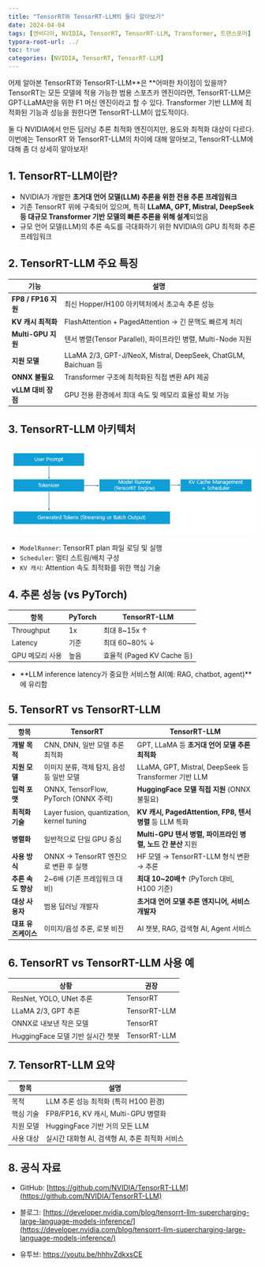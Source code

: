```yaml
---
title: "TensorRT와 TensorRT-LLM의 둘다 알아보기"
date: 2024-04-04
tags: [엔비디아, NVIDIA, TensorRT, TensorRT-LLM, Transformer, 트랜스포머]
typora-root-url: ../
toc: true
categories: [NVIDIA, TensorRT, TensorRT-LLM]
---
```




어제 알아본 TensorRT와 TensorRT-LLM**은 **어떠한 차이점이 있을까? TensorRT는 모든 모델에 적용 가능한 범용 스포츠카 엔진이라면, TensorRT-LLM은 GPT·LLaMA만을 위한 F1 머신 엔진이라고 할 수 있다.  Transformer 기반 LLM에 최적화된 기능과 성능을 원한다면 TensorRT-LLM이 압도적이다. 

둘 다 NVIDIA에서 만든 딥러닝 추론 최적화 엔진이지만, 용도와 최적화 대상이 다르다. 이번에는 TensorRT 와 TensorRT-LLM의 차이에 대해 알아보고, TensorRT-LLM에 대해 좀 더 상세히 알아보자!



## 1. TensorRT-LLM이란?  

* NVIDIA가 개발한 **초거대 언어 모델(LLM) 추론을 위한 전용 추론 프레임워크**
* 기존 TensorRT 위에 구축되어 있으며, 특히 **LLaMA, GPT, Mistral, DeepSeek 등 대규모 Transformer 기반 모델의 빠른 추론을 위해 설계**되었음
* 규모 언어 모델(LLM)의 추론 속도를 극대화하기 위한 NVIDIA의 GPU 최적화 추론 프레임워크



## 2. TensorRT-LLM 주요 특징  

| 기능                | 설명                                                         |
| ------------------- | ------------------------------------------------------------ |
| **FP8 / FP16 지원** | 최신 Hopper/H100 아키텍처에서 초고속 추론 성능               |
| **KV 캐시 최적화**  | FlashAttention + PagedAttention → 긴 문맥도 빠르게 처리      |
| **Multi-GPU 지원**  | 텐서 병렬(Tensor Parallel), 파이프라인 병렬, Multi-Node 지원 |
| **지원 모델**       | LLaMA 2/3, GPT-J/NeoX, Mistral, DeepSeek, ChatGLM, Baichuan 등 |
| **ONNX 불필요**     | Transformer 구조에 최적화된 직접 변환 API 제공               |
| **vLLM 대비 장점**  | GPU 전용 환경에서 최대 속도 및 메모리 효율성 확보 가능       |



## 3. TensorRT-LLM 아키텍처  

![그림 - TensorRT-LLM 아키텍처](/../../images/2024-04/TensorRT-LLM.png)

* `ModelRunner`: TensorRT plan 파일 로딩 및 실행
* `Scheduler`: 멀티 스트림/배치 구성
* `KV 캐시`: Attention 속도 최적화를 위한 핵심 기술



## 4. 추론 성능 (vs PyTorch)  

| 항목            | PyTorch | TensorRT-LLM               |
| --------------- | ------- | -------------------------- |
| Throughput      | 1x      | 최대 8~15x ↑               |
| Latency         | 기준    | 최대 60~80% ↓              |
| GPU 메모리 사용 | 높음    | 효율적 (Paged KV Cache 등) |

* **LLM inference latency가 중요한 서비스형 AI(예: RAG, chatbot, agent)**에 유리함



## 5. TensorRT vs TensorRT-LLM

| 항목                | **TensorRT**                              | **TensorRT-LLM**                                            |
| ------------------- | ----------------------------------------- | ----------------------------------------------------------- |
| **개발 목적**       | CNN, DNN, 일반 모델 추론 최적화           | GPT, LLaMA 등 **초거대 언어 모델 추론 최적화**              |
| **지원 모델**       | 이미지 분류, 객체 탐지, 음성 등 일반 모델 | LLaMA, GPT, Mistral, DeepSeek 등 Transformer 기반 LLM       |
| **입력 포맷**       | ONNX, TensorFlow, PyTorch (ONNX 주력)     | **HuggingFace 모델 직접 지원** (ONNX 불필요)                |
| **최적화 기술**     | Layer fusion, quantization, kernel tuning | **KV 캐시, PagedAttention, FP8, 텐서 병렬** 등 LLM 특화     |
| **병렬화**          | 일반적으로 단일 GPU 중심                  | **Multi-GPU 텐서 병렬, 파이프라인 병렬, 노드 간 분산** 지원 |
| **사용 방식**       | ONNX → TensorRT 엔진으로 변환 후 실행     | HF 모델 → TensorRT-LLM 형식 변환 → 추론                     |
| **추론 속도 향상**  | 2~6배 (기존 프레임워크 대비)              | **최대 10~20배↑** (PyTorch 대비, H100 기준)                 |
| **대상 사용자**     | 범용 딥러닝 개발자                        | **초거대 언어 모델 추론 엔지니어, 서비스 개발자**           |
| **대표 유즈케이스** | 이미지/음성 추론, 로봇 비전               | AI 챗봇, RAG, 검색형 AI, Agent 서비스                       |



## 6. TensorRT vs TensorRT-LLM 사용 예

| 상황                              | 권장         |
| --------------------------------- | ------------ |
| ResNet, YOLO, UNet 추론           | TensorRT     |
| LLaMA 2/3, GPT 추론               | TensorRT-LLM |
| ONNX로 내보낸 작은 모델           | TensorRT     |
| HuggingFace 모델 기반 실시간 챗봇 | TensorRT-LLM |



## 7. TensorRT-LLM 요약

| 항목      | 설명                                            |
| --------- | ----------------------------------------------- |
| 목적      | LLM 추론 성능 최적화 (특히 H100 환경)           |
| 핵심 기술 | FP8/FP16, KV 캐시, Multi-GPU 병렬화             |
| 지원 모델 | HuggingFace 기반 거의 모든 LLM                  |
| 사용 대상 | 실시간 대화형 AI, 검색형 AI, 추론 최적화 서비스 |



## 8. 공식 자료

* GitHub: [https://github.com/NVIDIA/TensorRT-LLM](https://github.com/NVIDIA/TensorRT-LLM)

* 블로그: [https://developer.nvidia.com/blog/tensorrt-llm-supercharging-large-language-models-inference/](https://developer.nvidia.com/blog/tensorrt-llm-supercharging-large-language-models-inference/)

* 유투브: https://youtu.be/hhhvZdkxsCE

  

